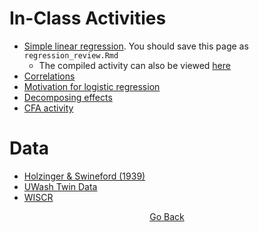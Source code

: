 # In-Class Activities
- [Simple linear regression](https://github.com/cddesja/epsy8266/raw/master/course_materials/activities/regression_review.Rmd). You should save this page as `regression_review.Rmd`
  - The compiled activity can also be viewed [here](https://cddesja.github.io/epsy8266/course_materials/activities/regression_review.html)
- [Correlations](https://github.com/cddesja/epsy8266/raw/master/course_materials/activities/correlations.Rmd)
- [Motivation for logistic regression](https://github.com/cddesja/epsy8266/raw/master/course_materials/activities/logreg.Rmd)
- [Decomposing effects](https://github.com/cddesja/epsy8266/raw/master/course_materials/activities/decomposing_effects.Rmd)
- [CFA activity](https://github.com/cddesja/epsy8266/raw/master/course_materials/activities/cfa_activity.Rmd)

# Data
- [Holzinger & Swineford (1939)](https://github.com/cddesja/epsy8266/raw/master/course_materials/data/HolzingerSwineford1939.csv)
- [UWash Twin Data](https://github.com/cddesja/epsy8266/raw/master/course_materials/data/wuschiz.csv)
- [WISCR](https://github.com/cddesja/epsy8266/raw/master/course_materials/data/wiscsem.sav)
<p align="center">
<a href="https://cddesja.github.io/epsy8266">Go Back</a>
</p>
